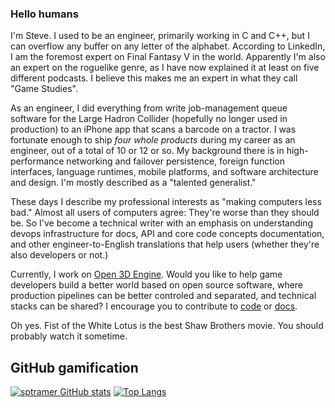 ### Hello humans

I'm Steve. I used to be an engineer, primarily working in C and C++, but I can overflow any buffer on any letter of the alphabet. According to LinkedIn, I am the foremost expert on Final Fantasy V in the world. Apparently I'm also an expert on the roguelike genre, as I have now explained it at least on five different podcasts. I believe this makes me an expert in what they call "Game Studies".

As an engineer, I did everything from write job-management queue software for the Large Hadron Collider (hopefully no longer used in production) to an iPhone app that scans a barcode on a tractor. I was fortunate enough to ship _four whole products_ during my career as an engineer, out of a total of 10 or 12 or so. My background there is in high-performance networking and failover persistence, foreign function interfaces, language runtimes, mobile platforms, and software architecture and design. I'm mostly described as a "talented generalist."

These days I describe my professional interests as "making computers less bad." Almost all users of computers agree: They're worse than they should be. So I've become a technical writer with an emphasis on understanding devops infrastructure for docs, API and core code concepts documentation, and other engineer-to-English translations that help users (whether they're also developers or not.)

Currently, I work on [Open 3D Engine](https://www.o3de.org/). Would you like to help game developers build a better world based on open source software, where production pipelines can be better controled and separated, and technical stacks can be shared? I encourage you to contribute to [code](https://github.com/o3de/o3de) or [docs](https://github.com/o3de/o3de.org).

Oh yes. Fist of the White Lotus is the best Shaw Brothers movie. You should probably watch it sometime.

## GitHub gamification

[![sptramer GitHub stats](https://github-readme-stats.vercel.app/api?username=sptramer)](https://github.com/anuraghazra/github-readme-stats)
[![Top Langs](https://github-readme-stats.vercel.app/api/top-langs/?username=sptramer&layout=compact&langs_count=6)](https://github.com/anuraghazra/github-readme-stats)
